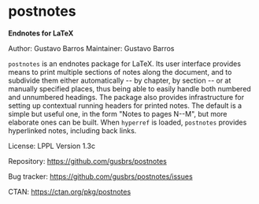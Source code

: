 # postnotes

**Endnotes for LaTeX**

Author: Gustavo Barros
Maintainer: Gustavo Barros

`postnotes` is an endnotes package for LaTeX.  Its user interface provides
means to print multiple sections of notes along the document, and to subdivide
them either automatically -- by chapter, by section -- or at manually
specified places, thus being able to easily handle both numbered and
unnumbered headings.  The package also provides infrastructure for setting up
contextual running headers for printed notes.  The default is a simple but
useful one, in the form "Notes to pages N--M", but more elaborate ones can
be built.  When `hyperref` is loaded, `postnotes` provides hyperlinked
notes, including back links.

License: LPPL Version 1.3c

Repository: https://github.com/gusbrs/postnotes

Bug tracker: https://github.com/gusbrs/postnotes/issues

CTAN: https://ctan.org/pkg/postnotes
